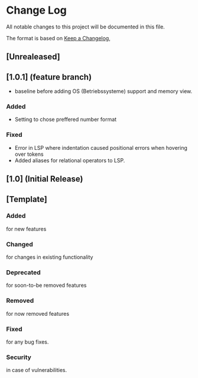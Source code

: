 # Change Log
All notable changes to this project will be documented in this file.

The format is based on [Keep a Changelog](https://keepachangelog.com/en/1.1.0/),

## [Unrealeased]



## [1.0.1] (feature branch)
- baseline before adding OS (Betriebssysteme) support and memory view.
### Added
- Setting to chose preffered number format
### Fixed
- Error in LSP where indentation caused positional errors when hovering over tokens
- Added aliases for relational operators to LSP.


## [1.0] (Initial Release)

## [Template]
### Added
for new features

### Changed
for changes in existing functionality

### Deprecated
for soon-to-be removed features

### Removed
for now removed features

### Fixed
for any bug fixes.


### Security
in case of vulnerabilities.